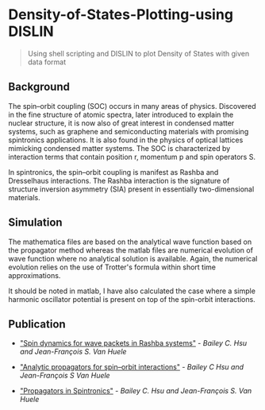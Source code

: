 # Density-of-States-Plotting-using DISLIN
> Using shell scripting and DISLIN to plot Density of States with given data format

## Background 
The spin–orbit coupling (SOC) occurs in many areas of physics. Discovered in the fine structure of atomic spectra, 
later introduced to explain the nuclear structure, it is now also of great interest in condensed matter systems, 
such as graphene and semiconducting materials with promising spintronics applications. It is also found 
in the physics of optical lattices mimicking condensed matter systems. The SOC is characterized by interaction 
terms that contain position r, momentum p and spin operators S.  

In spintronics, the spin–orbit coupling is manifest as Rashba and Dresselhaus interactions. The Rashba interaction 
is the signature of structure inversion asymmetry (SIA) present in essentially two-dimensional materials. 


## Simulation
The mathematica files are based on the analytical wave function based on the propagator method whereas the matlab files are 
numerical evolution of wave function where no analytical solution is available. Again, the numerical evolution relies on the
use of Trotter's formula within short time approximations.

It should be noted in matlab, I have also calculated the case where a simple harmonic oscillator potential is present on top of the spin-orbit interactions.


## Publication
- ["Spin dynamics for wave packets in Rashba systems"](http://journals.aps.org/prb/abstract/10.1103/PhysRevB.83.041404) - 
*Bailey C. Hsu and Jean-François S. Van Huele*

- ["Analytic propagators for spin–orbit interactions"](http://iopscience.iop.org/article/10.1088/1751-8113/42/47/475304) - *Bailey C Hsu and Jean-François S Van Huele*

- ["Propagators in Spintronics"](https://www.physics.byu.edu/faculty/vanhuele/Research/Bailey's%20thesis.pdf) - 
*Bailey C. Hsu and Jean-François S. Van Huele*

